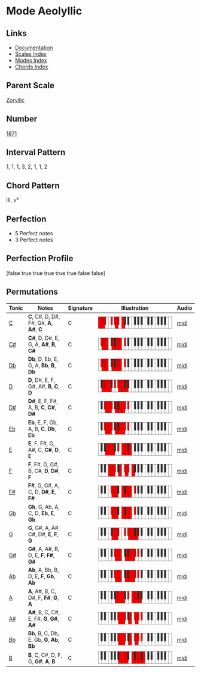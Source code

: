 # Mode Aeolyllic

## Links

- [Documentation](index.md)
- [Scales Index](Scales.md)
- [Modes Index](Modes.md)
- [Chords Index](Chords.md)

## Parent Scale

[Zoryllic](ScaleZoryllic.md)

## Number

[1871](https://ianring.com/musictheory/scales/1871)

## Interval Pattern

1, 1, 1, 3, 2, 1, 1, 2

## Chord Pattern

III, v⁰

## Perfection

- 5 Perfect notes
- 3 Perfect notes

## Perfection Profile

[false true true true true true false false]

## Permutations

| Tonic | Notes | Signature | Illustration | Audio |
|-------|-------|-----------|--------------|-------|
| [C](ModeCNaturalAeolyllic.md) | **C**, C#, D, D#, F#, G#, **A**, **A#**, **C** | C | ![CNaturalAeolyllic](ModeCNaturalAeolyllic.png) | [midi](https://github.com/edipermadi/music/blob/main/docs/ModeCNaturalAeolyllic.mid?raw=true) |
| [C#](ModeCSharpAeolyllic.md) | **C#**, D, D#, E, G, A, **A#**, **B**, **C#** | C | ![CSharpAeolyllic](ModeCSharpAeolyllic.png) | [midi](https://github.com/edipermadi/music/blob/main/docs/ModeCSharpAeolyllic.mid?raw=true) |
| [Db](ModeDFlatAeolyllic.md) | **Db**, D, Eb, E, G, A, **Bb**, **B**, **Db** | C | ![DFlatAeolyllic](ModeDFlatAeolyllic.png) | [midi](https://github.com/edipermadi/music/blob/main/docs/ModeDFlatAeolyllic.mid?raw=true) |
| [D](ModeDNaturalAeolyllic.md) | **D**, D#, E, F, G#, A#, **B**, **C**, **D** | C | ![DNaturalAeolyllic](ModeDNaturalAeolyllic.png) | [midi](https://github.com/edipermadi/music/blob/main/docs/ModeDNaturalAeolyllic.mid?raw=true) |
| [D#](ModeDSharpAeolyllic.md) | **D#**, E, F, F#, A, B, **C**, **C#**, **D#** | C | ![DSharpAeolyllic](ModeDSharpAeolyllic.png) | [midi](https://github.com/edipermadi/music/blob/main/docs/ModeDSharpAeolyllic.mid?raw=true) |
| [Eb](ModeEFlatAeolyllic.md) | **Eb**, E, F, Gb, A, B, **C**, **Db**, **Eb** | C | ![EFlatAeolyllic](ModeEFlatAeolyllic.png) | [midi](https://github.com/edipermadi/music/blob/main/docs/ModeEFlatAeolyllic.mid?raw=true) |
| [E](ModeENaturalAeolyllic.md) | **E**, F, F#, G, A#, C, **C#**, **D**, **E** | C | ![ENaturalAeolyllic](ModeENaturalAeolyllic.png) | [midi](https://github.com/edipermadi/music/blob/main/docs/ModeENaturalAeolyllic.mid?raw=true) |
| [F](ModeFNaturalAeolyllic.md) | **F**, F#, G, G#, B, C#, **D**, **D#**, **F** | C | ![FNaturalAeolyllic](ModeFNaturalAeolyllic.png) | [midi](https://github.com/edipermadi/music/blob/main/docs/ModeFNaturalAeolyllic.mid?raw=true) |
| [F#](ModeFSharpAeolyllic.md) | **F#**, G, G#, A, C, D, **D#**, **E**, **F#** | C | ![FSharpAeolyllic](ModeFSharpAeolyllic.png) | [midi](https://github.com/edipermadi/music/blob/main/docs/ModeFSharpAeolyllic.mid?raw=true) |
| [Gb](ModeGFlatAeolyllic.md) | **Gb**, G, Ab, A, C, D, **Eb**, **E**, **Gb** | C | ![GFlatAeolyllic](ModeGFlatAeolyllic.png) | [midi](https://github.com/edipermadi/music/blob/main/docs/ModeGFlatAeolyllic.mid?raw=true) |
| [G](ModeGNaturalAeolyllic.md) | **G**, G#, A, A#, C#, D#, **E**, **F**, **G** | C | ![GNaturalAeolyllic](ModeGNaturalAeolyllic.png) | [midi](https://github.com/edipermadi/music/blob/main/docs/ModeGNaturalAeolyllic.mid?raw=true) |
| [G#](ModeGSharpAeolyllic.md) | **G#**, A, A#, B, D, E, **F**, **F#**, **G#** | C | ![GSharpAeolyllic](ModeGSharpAeolyllic.png) | [midi](https://github.com/edipermadi/music/blob/main/docs/ModeGSharpAeolyllic.mid?raw=true) |
| [Ab](ModeAFlatAeolyllic.md) | **Ab**, A, Bb, B, D, E, **F**, **Gb**, **Ab** | C | ![AFlatAeolyllic](ModeAFlatAeolyllic.png) | [midi](https://github.com/edipermadi/music/blob/main/docs/ModeAFlatAeolyllic.mid?raw=true) |
| [A](ModeANaturalAeolyllic.md) | **A**, A#, B, C, D#, F, **F#**, **G**, **A** | C | ![ANaturalAeolyllic](ModeANaturalAeolyllic.png) | [midi](https://github.com/edipermadi/music/blob/main/docs/ModeANaturalAeolyllic.mid?raw=true) |
| [A#](ModeASharpAeolyllic.md) | **A#**, B, C, C#, E, F#, **G**, **G#**, **A#** | C | ![ASharpAeolyllic](ModeASharpAeolyllic.png) | [midi](https://github.com/edipermadi/music/blob/main/docs/ModeASharpAeolyllic.mid?raw=true) |
| [Bb](ModeBFlatAeolyllic.md) | **Bb**, B, C, Db, E, Gb, **G**, **Ab**, **Bb** | C | ![BFlatAeolyllic](ModeBFlatAeolyllic.png) | [midi](https://github.com/edipermadi/music/blob/main/docs/ModeBFlatAeolyllic.mid?raw=true) |
| [B](ModeBNaturalAeolyllic.md) | **B**, C, C#, D, F, G, **G#**, **A**, **B** | C | ![BNaturalAeolyllic](ModeBNaturalAeolyllic.png) | [midi](https://github.com/edipermadi/music/blob/main/docs/ModeBNaturalAeolyllic.mid?raw=true) |
